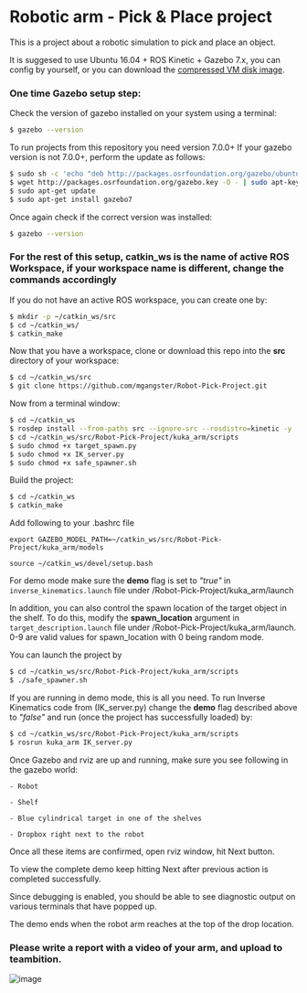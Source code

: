
# Robotic arm - Pick & Place project

This is a project about a robotic simulation to pick and place an object.

It is suggesed to use Ubuntu 16.04 + ROS Kinetic + Gazebo 7.x, you can config by yourself, or you can download the [compressed VM disk image](https://s3-us-west-1.amazonaws.com/udacity-robotics/Virtual+Machines/Lubuntu_071917/RoboVM_V2.1.0.zip).

### One time Gazebo setup step:
Check the version of gazebo installed on your system using a terminal:
```sh
$ gazebo --version
```
To run projects from this repository you need version 7.0.0+
If your gazebo version is not 7.0.0+, perform the update as follows:
```sh
$ sudo sh -c 'echo "deb http://packages.osrfoundation.org/gazebo/ubuntu-stable `lsb_release -cs` main" > /etc/apt/sources.list.d/gazebo-stable.list'
$ wget http://packages.osrfoundation.org/gazebo.key -O - | sudo apt-key add -
$ sudo apt-get update
$ sudo apt-get install gazebo7
```

Once again check if the correct version was installed:
```sh
$ gazebo --version
```
### For the rest of this setup, catkin_ws is the name of active ROS Workspace, if your workspace name is different, change the commands accordingly

If you do not have an active ROS workspace, you can create one by:
```sh
$ mkdir -p ~/catkin_ws/src
$ cd ~/catkin_ws/
$ catkin_make
```

Now that you have a workspace, clone or download this repo into the **src** directory of your workspace:
```sh
$ cd ~/catkin_ws/src
$ git clone https://github.com/mgangster/Robot-Pick-Project.git
```

Now from a terminal window:

```sh
$ cd ~/catkin_ws
$ rosdep install --from-paths src --ignore-src --rosdistro=kinetic -y
$ cd ~/catkin_ws/src/Robot-Pick-Project/kuka_arm/scripts
$ sudo chmod +x target_spawn.py
$ sudo chmod +x IK_server.py
$ sudo chmod +x safe_spawner.sh
```
Build the project:
```sh
$ cd ~/catkin_ws
$ catkin_make
```

Add following to your .bashrc file
```
export GAZEBO_MODEL_PATH=~/catkin_ws/src/Robot-Pick-Project/kuka_arm/models

source ~/catkin_ws/devel/setup.bash
```

For demo mode make sure the **demo** flag is set to _"true"_ in `inverse_kinematics.launch` file under /Robot-Pick-Project/kuka_arm/launch

In addition, you can also control the spawn location of the target object in the shelf. To do this, modify the **spawn_location** argument in `target_description.launch` file under /Robot-Pick-Project/kuka_arm/launch. 0-9 are valid values for spawn_location with 0 being random mode.

You can launch the project by
```sh
$ cd ~/catkin_ws/src/Robot-Pick-Project/kuka_arm/scripts
$ ./safe_spawner.sh
```

If you are running in demo mode, this is all you need. To run Inverse Kinematics code from (IK_server.py) change the **demo** flag described above to _"false"_ and run (once the project has successfully loaded) by:
```sh
$ cd ~/catkin_ws/src/Robot-Pick-Project/kuka_arm/scripts
$ rosrun kuka_arm IK_server.py
```
Once Gazebo and rviz are up and running, make sure you see following in the gazebo world:

	- Robot
	
	- Shelf
	
	- Blue cylindrical target in one of the shelves
	
	- Dropbox right next to the robot

Once all these items are confirmed, open rviz window, hit Next button.

To view the complete demo keep hitting Next after previous action is completed successfully.

Since debugging is enabled, you should be able to see diagnostic output on various terminals that have popped up.

The demo ends when the robot arm reaches at the top of the drop location.

### Please write a report with a video of your arm, and upload to teambition.

![image](https://github.com/mgangster/Robot-Pick-Project/blob/main/req-challenge.gif?raw=true)
